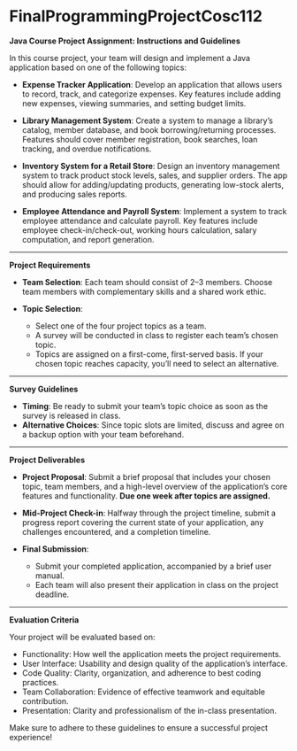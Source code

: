 # FinalProgrammingProjectCosc112

**Java Course Project Assignment: Instructions and Guidelines**

In this course project, your team will design and implement a Java application based on one of the following topics:

- **Expense Tracker Application**: Develop an application that allows users to record, track, and categorize expenses. Key features include adding new expenses, viewing summaries, and setting budget limits.

- **Library Management System**: Create a system to manage a library’s catalog, member database, and book borrowing/returning processes. Features should cover member registration, book searches, loan tracking, and overdue notifications.

- **Inventory System for a Retail Store**: Design an inventory management system to track product stock levels, sales, and supplier orders. The app should allow for adding/updating products, generating low-stock alerts, and producing sales reports.

- **Employee Attendance and Payroll System**: Implement a system to track employee attendance and calculate payroll. Key features include employee check-in/check-out, working hours calculation, salary computation, and report generation.

---

**Project Requirements**

- **Team Selection**: Each team should consist of 2–3 members. Choose team members with complementary skills and a shared work ethic.

- **Topic Selection**: 
  - Select one of the four project topics as a team.
  - A survey will be conducted in class to register each team’s chosen topic.
  - Topics are assigned on a first-come, first-served basis. If your chosen topic reaches capacity, you’ll need to select an alternative.

---

**Survey Guidelines**

- **Timing**: Be ready to submit your team’s topic choice as soon as the survey is released in class.
- **Alternative Choices**: Since topic slots are limited, discuss and agree on a backup option with your team beforehand.

---

**Project Deliverables**

- **Project Proposal**: Submit a brief proposal that includes your chosen topic, team members, and a high-level overview of the application’s core features and functionality. **Due one week after topics are assigned.**

- **Mid-Project Check-in**: Halfway through the project timeline, submit a progress report covering the current state of your application, any challenges encountered, and a completion timeline.

- **Final Submission**: 
  - Submit your completed application, accompanied by a brief user manual.
  - Each team will also present their application in class on the project deadline.

---

**Evaluation Criteria**

Your project will be evaluated based on:
- Functionality: How well the application meets the project requirements.
- User Interface: Usability and design quality of the application’s interface.
- Code Quality: Clarity, organization, and adherence to best coding practices.
- Team Collaboration: Evidence of effective teamwork and equitable contribution.
- Presentation: Clarity and professionalism of the in-class presentation.

Make sure to adhere to these guidelines to ensure a successful project experience!
